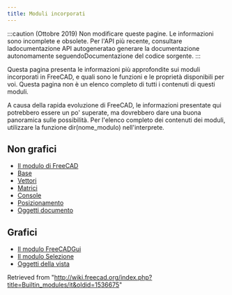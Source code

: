 ```yaml
---
title: Moduli incorporati
---
```

:::caution
(Ottobre 2019) Non modificare queste pagine. Le informazioni sono incomplete e obsolete. Per l'API più recente, consultare ladocumentazione API autogeneratao generare la documentazione autonomamente seguendoDocumentazione del codice sorgente.
:::

Questa pagina presenta le informazioni più approfondite sui moduli incorporati in FreeCAD, e quali sono le funzioni e le proprietà disponibili per voi. Questa pagina non è un elenco completo di tutti i contenuti di questi moduli.

A causa della rapida evoluzione di FreeCAD, le informazioni presentate qui potrebbero essere un po' superate, ma dovrebbero dare una buona panoramica sulle possibilità. Per l'elenco completo dei contenuti dei moduli, utilizzare la funzione dir(nome\_modulo) nell'interprete.

## Non grafici

* [Il modulo di FreeCAD](/FreeCAD_API/it "FreeCAD API/it")
* [Base](/Base_API/it "Base API/it")
* [Vettori](/Vector_API/it "Vector API/it")
* [Matrici](/Matrix_API/it "Matrix API/it")
* [Console](/Console_API/it "Console API/it")
* [Posizionamento](/Placement_API/it "Placement API/it")
* [Oggetti documento](/Object_API/it "Object API/it")

## Grafici

* [Il modulo FreeCADGui](/FreeCADGui_API/it "FreeCADGui API/it")
* [Il modulo Selezione](/Selection_API/it "Selection API/it")
* [Oggetti della vista](/ViewObject_API/it "ViewObject API/it")

Retrieved from "<http://wiki.freecad.org/index.php?title=Builtin_modules/it&oldid=1536675>"